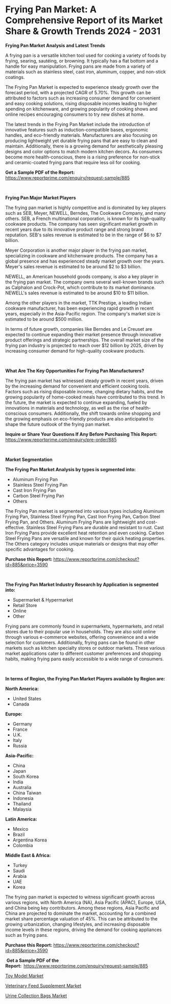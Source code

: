 <p><h1>Frying Pan Market: A Comprehensive Report of its Market Share & Growth Trends 2024 - 2031</h1></p><p><strong>Frying Pan Market Analysis and Latest Trends</strong></p>
<p><p>A frying pan is a versatile kitchen tool used for cooking a variety of foods by frying, searing, sautéing, or browning. It typically has a flat bottom and a handle for easy manipulation. Frying pans are made from a variety of materials such as stainless steel, cast iron, aluminum, copper, and non-stick coatings.</p><p>The Frying Pan Market is expected to experience steady growth over the forecast period, with a projected CAGR of 5.70%. This growth can be attributed to factors such as increasing consumer demand for convenient and easy cooking solutions, rising disposable incomes leading to higher spending on kitchenware, and growing popularity of cooking shows and online recipes encouraging consumers to try new dishes at home.</p><p>The latest trends in the Frying Pan Market include the introduction of innovative features such as induction-compatible bases, ergonomic handles, and eco-friendly materials. Manufacturers are also focusing on producing lightweight yet durable frying pans that are easy to clean and maintain. Additionally, there is a growing demand for aesthetically pleasing designs and color options to match modern kitchen decors. As consumers become more health-conscious, there is a rising preference for non-stick and ceramic-coated frying pans that require less oil for cooking.</p></p>
<p><strong>Get a Sample PDF of the Report:&nbsp;</strong> <a href="https://www.reportprime.com/enquiry/request-sample/885">https://www.reportprime.com/enquiry/request-sample/885</a></p>
<p>&nbsp;</p>
<p><strong>Frying Pan Major Market Players</strong></p>
<p><p>The frying pan market is highly competitive and is dominated by key players such as SEB, Meyer, NEWELL, Berndes, The Cookware Company, and many others. SEB, a French multinational corporation, is known for its high-quality cookware products. The company has seen significant market growth in recent years due to its innovative product range and strong brand reputation. SEB's sales revenue is estimated to be in the range of $6 to $7 billion.</p><p>Meyer Corporation is another major player in the frying pan market, specializing in cookware and kitchenware products. The company has a global presence and has experienced steady market growth over the years. Meyer's sales revenue is estimated to be around $2 to $3 billion.</p><p>NEWELL, an American household goods company, is also a key player in the frying pan market. The company owns several well-known brands such as Calphalon and Crock-Pot, which contribute to its market dominance. NEWELL's sales revenue is estimated to be around $10 to $11 billion.</p><p>Among the other players in the market, TTK Prestige, a leading Indian cookware manufacturer, has been experiencing rapid growth in recent years, especially in the Asia-Pacific region. The company's market size is estimated to be around $500 million.</p><p>In terms of future growth, companies like Berndes and Le Creuset are expected to continue expanding their market presence through innovative product offerings and strategic partnerships. The overall market size of the frying pan industry is projected to reach over $12 billion by 2025, driven by increasing consumer demand for high-quality cookware products.</p></p>
<p>&nbsp;</p>
<p><strong>What Are The Key Opportunities For Frying Pan Manufacturers?</strong></p>
<p><p>The frying pan market has witnessed steady growth in recent years, driven by the increasing demand for convenient and efficient cooking tools. Factors such as rising disposable income, changing dietary habits, and the growing popularity of home-cooked meals have contributed to this trend. In the future, the market is expected to continue expanding, fueled by innovations in materials and technology, as well as the rise of health-conscious consumers. Additionally, the shift towards online shopping and the growing emphasis on eco-friendly products are also anticipated to shape the future outlook of the frying pan market.</p></p>
<p><strong>Inquire or Share Your Questions If Any Before Purchasing This Report:</strong> <a href="https://www.reportprime.com/enquiry/pre-order/885">https://www.reportprime.com/enquiry/pre-order/885</a></p>
<p>&nbsp;</p>
<p><strong>Market Segmentation</strong></p>
<p><strong>The Frying Pan Market Analysis by types is segmented into:</strong></p>
<p><ul><li>Aluminum Frying Pan</li><li>Stainless Steel Frying Pan</li><li>Cast Iron Frying Pan</li><li>Carbon Steel Frying Pan</li><li>Others</li></ul></p>
<p><p>The Frying Pan market is segmented into various types including Aluminum Frying Pan, Stainless Steel Frying Pan, Cast Iron Frying Pan, Carbon Steel Frying Pan, and Others. Aluminum Frying Pans are lightweight and cost-effective. Stainless Steel Frying Pans are durable and resistant to rust. Cast Iron Frying Pans provide excellent heat retention and even cooking. Carbon Steel Frying Pans are versatile and known for their quick heating properties. The Others category includes unique materials or designs that may offer specific advantages for cooking.</p></p>
<p><strong>Purchase this Report:&nbsp;</strong><a href="https://www.reportprime.com/checkout?id=885&price=3590">https://www.reportprime.com/checkout?id=885&price=3590</a></p>
<p>&nbsp;</p>
<p><strong>The Frying Pan Market Industry Research by Application is segmented into:</strong></p>
<p><ul><li>Supermarket & Hypermarket</li><li>Retail Store</li><li>Online</li><li>Other</li></ul></p>
<p><p>Frying pans are commonly found in supermarkets, hypermarkets, and retail stores due to their popular use in households. They are also sold online through various e-commerce websites, offering convenience and a wide selection for customers. Additionally, frying pans can be found in other markets such as kitchen specialty stores or outdoor markets. These various market applications cater to different customer preferences and shopping habits, making frying pans easily accessible to a wide range of consumers.</p></p>
<p>&nbsp;</p>
<p><strong>In terms of Region, the Frying Pan Market Players available by Region are:</strong></p>
<p>
    <p> <strong> North America: </strong>
        <ul>
            <li>United States</li>
            <li>Canada</li>
        </ul>
        </p> 
    <p> <strong> Europe: </strong>
        <ul>
            <li>Germany</li>
            <li>France</li>
            <li>U.K.</li>
            <li>Italy</li>
            <li>Russia</li>
        </ul>
        </p> 
    <p> <strong> Asia-Pacific: </strong>
        <ul>
            <li>China</li>
            <li>Japan</li>
            <li>South Korea</li>
            <li>India</li>
            <li>Australia</li>
            <li>China Taiwan</li>
            <li>Indonesia</li>
            <li>Thailand</li>
            <li>Malaysia</li>
        </ul>
        </p> 
    <p> <strong> Latin America: </strong>
        <ul>
            <li>Mexico</li>
            <li>Brazil</li>
            <li>Argentina Korea</li>
            <li>Colombia</li>
        </ul>
        </p> 
    <p> <strong> Middle East & Africa: </strong>
        <ul>
            <li>Turkey</li>
            <li>Saudi</li>
            <li>Arabia</li>
            <li>UAE</li>
            <li>Korea</li>
        </ul>
    </p>
    </p>
<p><p>The frying pan market is expected to witness significant growth across various regions, with North America (NA), Asia Pacific (APAC), Europe, USA, and China being key contributors. Among these regions, Asia Pacific and China are projected to dominate the market, accounting for a combined market share percentage valuation of 45%. This can be attributed to the growing urbanization, changing lifestyles, and increasing disposable income levels in these regions, driving the demand for cooking appliances such as frying pans.</p></p>
<p><strong>Purchase this Report: </strong><a href="https://www.reportprime.com/checkout?id=885&price=3590">https://www.reportprime.com/checkout?id=885&price=3590</a></p>
<p>&nbsp;<strong>Get a Sample PDF of the Report:&nbsp;&nbsp;</strong><a href="https://www.reportprime.com/enquiry/request-sample/885">https://www.reportprime.com/enquiry/request-sample/885</a></p>
<p><strong></strong></p>
<p><p><a href="https://github.com/mauripalmi/Market-Research-Report-List-2/blob/main/toy-model-market.md">Toy Model Market</a></p><p><a href="https://github.com/redneck06/Market-Research-Report-List-2/blob/main/veterinary-feed-supplement-market.md">Veterinary Feed Supplement Market</a></p><p><a href="https://github.com/nicoletavirag/Market-Research-Report-List-2/blob/main/urine-collection-bags-market.md">Urine Collection Bags Market</a></p></p>
